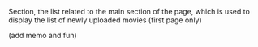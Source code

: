 Section, the list related to the main section of the page, which is used to display the list of newly uploaded movies (first page only)

(add memo and fun)
